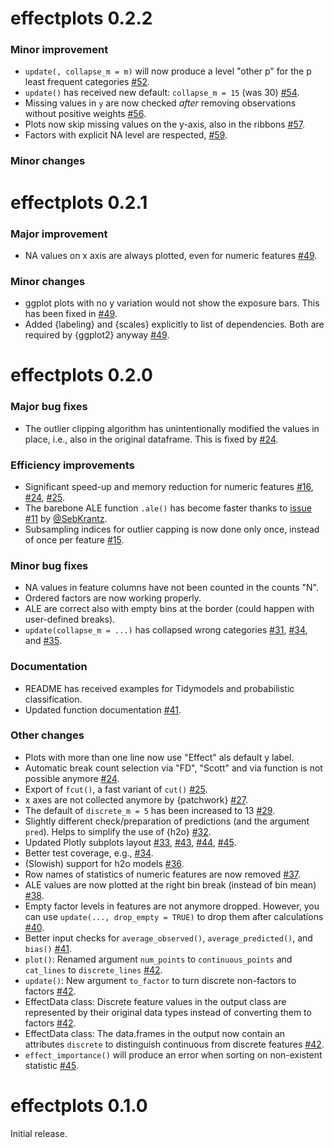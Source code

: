 # effectplots 0.2.2

### Minor improvement

- `update(, collapse_m = m)` will now produce a level "other p" for the p least frequent categories [#52](https://github.com/mayer79/effectplots/pull/52).
- `update()` has received new default: `collapse_m = 15` (was 30) [#54](https://github.com/mayer79/effectplots/pull/54).
- Missing values in `y` are now checked *after* removing observations without positive weights [#56](https://github.com/mayer79/effectplots/pull/56).
- Plots now skip missing values on the y-axis, also in the ribbons [#57](https://github.com/mayer79/effectplots/pull/57).
- Factors with explicit NA level are respected, [#59](https://github.com/mayer79/effectplots/pull/59).

### Minor changes

# effectplots 0.2.1

### Major improvement

- NA values on x axis are always plotted, even for numeric features [#49](https://github.com/mayer79/effectplots/pull/49).

### Minor changes

- ggplot plots with no y variation would not show the exposure bars. This has been fixed in [#49](https://github.com/mayer79/effectplots/pull/49).
- Added {labeling} and {scales} explicitly to list of dependencies. Both are required by {ggplot2} anyway [#49](https://github.com/mayer79/effectplots/pull/49). 

# effectplots 0.2.0

### Major bug fixes

- The outlier clipping algorithm has unintentionally modified the values in place, i.e., also in the original dataframe. This is fixed by [#24](https://github.com/mayer79/effectplots/pull/24).

### Efficiency improvements

- Significant speed-up and memory reduction for numeric features [#16](https://github.com/mayer79/effectplots/pull/16), [#24](https://github.com/mayer79/effectplots/pull/24), [#25](https://github.com/mayer79/effectplots/pull/25).
- The barebone ALE function `.ale()` has become faster thanks to [issue #11](https://github.com/mayer79/effectplots/issues/11) by [@SebKrantz](https://github.com/SebKrantz).
- Subsampling indices for outlier capping is now done only once, instead of once per feature [#15](https://github.com/mayer79/effectplots/pull/15).

### Minor bug fixes

- NA values in feature columns have not been counted in the counts "N".
- Ordered factors are now working properly.
- ALE are correct also with empty bins at the border (could happen with user-defined breaks).
- `update(collapse_m = ...)` has collapsed wrong categories [#31](https://github.com/mayer79/effectplots/pull/31), [#34](https://github.com/mayer79/effectplots/pull/34), and [#35](https://github.com/mayer79/effectplots/pull/36).

### Documentation

- README has received examples for Tidymodels and probabilistic classification.
- Updated function documentation [#41](https://github.com/mayer79/effectplots/pull/41).

### Other changes

- Plots with more than one line now use "Effect" als default y label.
- Automatic break count selection via "FD", "Scott" and via function is not possible anymore [#24](https://github.com/mayer79/effectplots/pull/24).
- Export of `fcut()`, a fast variant of `cut()` [#25](https://github.com/mayer79/effectplots/pull/25).
- x axes are not collected anymore by {patchwork} [#27](https://github.com/mayer79/effectplots/pull/27).
- The default of `discrete_m = 5` has been increased to 13 [#29](https://github.com/mayer79/effectplots/pull/29).
- Slightly different check/preparation of predictions (and the argument `pred`). Helps to simplify the use of {h2o} [#32](https://github.com/mayer79/effectplots/pull/32).
- Updated Plotly subplots layout [#33](https://github.com/mayer79/effectplots/pull/33), [#43](https://github.com/mayer79/effectplots/pull/43), [#44](https://github.com/mayer79/effectplots/pull/44), [#45](https://github.com/mayer79/effectplots/pull/45).
- Better test coverage, e.g., [#34](https://github.com/mayer79/effectplots/pull/34).
- (Slowish) support for h2o models [#36](https://github.com/mayer79/effectplots/pull/36).
- Row names of statistics of numeric features are now removed [#37](https://github.com/mayer79/effectplots/pull/37).
- ALE values are now plotted at the right bin break (instead of bin mean) [#38](https://github.com/mayer79/effectplots/pull/38).
- Empty factor levels in features are not anymore dropped. However, you can use `update(..., drop_empty = TRUE)` to drop them after calculations [#40](https://github.com/mayer79/effectplots/pull/40).
- Better input checks for `average_observed()`, `average_predicted()`, and `bias()` [#41](https://github.com/mayer79/effectplots/pull/41).
- `plot()`: Renamed argument `num_points` to `continuous_points` and `cat_lines` to `discrete_lines`  [#42](https://github.com/mayer79/effectplots/pull/42).
- `update()`: New argument `to_factor` to turn discrete non-factors to factors [#42](https://github.com/mayer79/effectplots/pull/42).
- EffectData class: Discrete feature values in the output class are represented by their original data types instead of converting them to factors [#42](https://github.com/mayer79/effectplots/pull/42).
- EffectData class: The data.frames in the output now contain an attributes `discrete` to distinguish continuous from discrete features [#42](https://github.com/mayer79/effectplots/pull/42).
- `effect_importance()` will produce an error when sorting on non-existent statistic [#45](https://github.com/mayer79/effectplots/pull/45).

# effectplots 0.1.0

Initial release.

